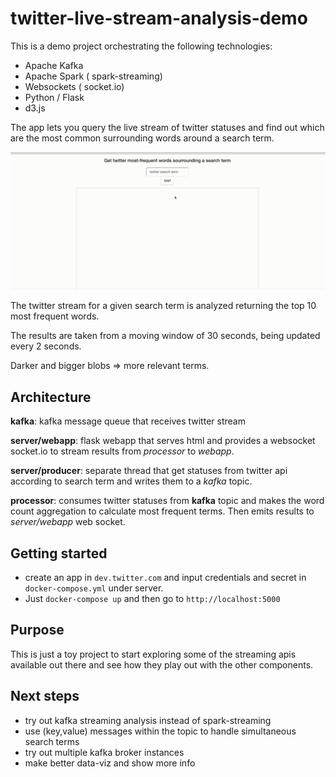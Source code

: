 # twitter-live-stream-analysis-demo

This is a demo project orchestrating the following technologies:

* Apache Kafka
* Apache Spark ( spark-streaming)
* Websockets ( socket.io)
* Python / Flask
* d3.js 

The app lets you query the live stream of twitter statuses and find out which are the most common surrounding words around a search term. 

![](out.gif)


The twitter stream for a given search term is analyzed returning the top 10 most frequent words. 

The results are taken from a moving window of 30 seconds, being updated every 2 seconds.

Darker and bigger blobs  =>  more relevant terms.


##  Architecture

**kafka**: kafka message queue that receives twitter stream

**server/webapp**: flask webapp that serves html and provides a websocket socket.io to stream results from *processor* to *webapp*. 

**server/producer**: separate thread that get statuses from twitter api according to search term and writes them to a *kafka* topic.

**processor**:  consumes twitter statuses from **kafka** topic and makes the word count aggregation to calculate most frequent terms. Then emits results to *server/webapp* web socket.


## Getting started
* create an app in `dev.twitter.com` and input credentials and secret in `docker-compose.yml` under server.
* Just `docker-compose up` and then go to `http://localhost:5000`

## Purpose

This is just a toy project to start exploring some of the streaming apis available out there and see how they play out with the other components.


## Next steps

* try out kafka streaming analysis instead of spark-streaming
* use (key,value) messages within the topic to handle simultaneous search terms
* try out multiple kafka broker instances
* make better data-viz and show more info